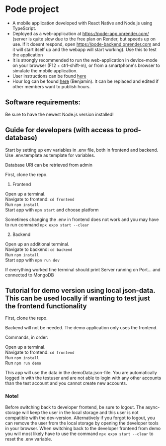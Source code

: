 # Pode project
- A mobile application developed with React Native and Node.js using TypeScript.
- Deployed as a web-application at https://pode-app.onrender.com/ (server is quite slow due to the free plan on Render, but speeds up on use. If it doesnt respond, open https://pode-backend.onrender.com and it will start itself up and the webapp will start working). Use this to test the application
- It is strongly recommended to run the web-application in device-mode on your browser (F12 + ctrl-shift-m), or from a smartphone's browser to simulate the mobile application.
- User instructions can be found [here](https://github.com/project-pode/Pode/blob/master/Pode_userGuide.pdf)
- Hour log can be found [here](https://github.com/project-pode/Pode/blob/master/Hour%20log%20Benjamin%20fullstackopen%20project%20course.pdf) (Benjamin). It can be replaced and edited if other members want to publish hours.

## Software requirements: 
Be sure to have the newest Node.js version installed!

## Guide for developers (with access to prod-database)

Start by setting up env variables in .env file, both in frontend and backend. 
Use .env.template as template for variables. 

Database URI can be retrieved from admin

First, clone the repo.

1. Frontend

Open up a terminal.\
Navigate to frontend: ```cd frontend```\
Run ```npm install```\
Start app with ```npm start``` and choose platform

Sometimes changing the .env in frontend does not work and you may have to run command ```npx expo start --clear```

2. Backend

Open up an additional terminal.\
Navigate to backend: ```cd backend```\
Run ```npm install```\
Start app with ```npm run dev```

If everything worked fine terminal should print Server running on Port... and connected to MongoDB


## Tutorial for demo version using local json-data. This can be used locally if wanting to test just the frontend functionality

First, clone the repo.

Backend will not be needed. The demo application only uses the frontend.

Commands, in order:

Open up a terminal.\
Navigate to frontend: ```cd frontend```\
Run ```npm install```\
Run ```npm run demo```

This app will use the data in the demoData.json-file. You are automatically logged in with the testuser and are not able to login with any other accounts than the test account and you cannot create new accounts.

### Note!
Before switching back to developer frontend, be sure to logout. The async-storage will keep the user in the local storage and this user is not compatible with the dev-version.
Alternatively if you forgot to logout, you can remove the user from the local storage by opening the developer tools in your browser.
When switching back to the developer frontend from demo you will most likely have to use the command ```npx expo start --clear``` to reset the .env variable.
